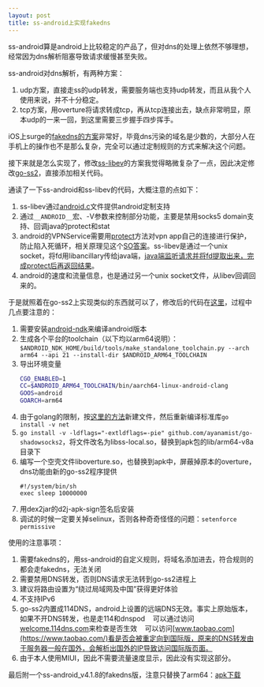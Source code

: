 ```yaml
---
layout: post
title: ss-android上实现fakedns 
---
```


ss-android算是android上比较稳定的产品了，但对dns的处理上依然不够理想，经常因为dns解析阻塞导致请求缓慢甚至失败。

ss-android对dns解析，有两种方案：
1. udp方案，直接走ss的udp转发，需要服务端也支持udp转发，而且从我个人使用来说，并不十分稳定。
2. tcp方案，用overture将请求转成tcp，再从tcp连接出去，缺点非常明显，原本udp的一来一回，到这里需要三步握手四步挥手。

iOS上surge的[fakedns的方案](https://trello.com/c/AFX8ht38)非常好，毕竟dns污染的域名是少数的，大部分人在手机上的操作也不是那么复杂，完全可以通过定制规则的方式来解决这个问题。

接下来就是怎么实现了，修改[ss-libev](https://github.com/shadowsocks/shadowsocks-libev)的方案我觉得略微复杂了一点，因此决定修改[go-ss2](https://github.com/shadowsocks/go-shadowsocks2)，直接添加相关代码。

通读了一下ss-android和ss-libev的代码，大概注意的点如下：
1. ss-libev通过[android.c](https://github.com/shadowsocks/shadowsocks-libev/blob/master/src/android.c)文件提供android定制支持
2. 通过`__ANDROID__`宏、-V参数来控制部分功能，主要是禁用socks5 domain支持、回调java的protect和stat
3. android的VPNService需要用[protect](https://developer.android.com/reference/android/net/VpnService.html#protect(int))方法对vpn app自己的连接进行保护，防止陷入死循环，相关原理见这个[SO答案](https://stackoverflow.com/a/38764232/522024)。ss-libev是通过一个unix socket，将fd用libancillary传给java端，[java端监听请求并将fd提取出来，完成protect后再返回结果](https://github.com/shadowsocks/shadowsocks-android/blob/master/mobile/src/main/scala/com/github/shadowsocks/ShadowsocksVpnThread.scala)。
4. android的速度和流量信息，也是通过另一个unix socket文件，从libev回调回来的。

于是就照着在go-ss2上实现类似的东西就可以了，修改后的代码在[这里](https://github.com/ayanamist/go-shadowsocks2/tree/ss-android)，过程中几点要注意的：
1. 需要安装[android-ndk](https://developer.android.com/ndk/downloads/index.html#stable-downloads)来编译android版本
2. 生成各个平台的toolchain（以下均以arm64说明）：`$ANDROID_NDK_HOME/build/tools/make_standalone_toolchain.py --arch arm64 --api 21 --install-dir $ANDROID_ARM64_TOOLCHAIN`
3. 导出环境变量
    ```bash
    CGO_ENABLED=1
    CC=$ANDROID_ARM64_TOOLCHAIN/bin/aarch64-linux-android-clang
    GOOS=android
    GOARCH=arm64
    ```
3. 由于golang的限制，按[这里的方法](https://github.com/golang/go/issues/21820#issuecomment-328281230)新建文件，然后重新编译标准库`go install -v net`
4. `go install -v -ldflags="-extldflags=-pie" github.com/ayanamist/go-shadowsocks2`，将文件改名为libss-local.so，替换到apk包的lib/arm64-v8a目录下
5. 编写一个空壳文件liboverture.so，也替换到apk中，屏蔽掉原本的overture，dns功能由新的go-ss2程序提供
    ```
    #!/system/bin/sh
    exec sleep 10000000
    ```
6. 用dex2jar的d2j-apk-sign签名后安装
7. 调试的时候一定要关掉selinux，否则各种奇奇怪怪的问题：`setenforce permissive`

使用的注意事项：
1. 需要fakedns的，用ss-android的自定义规则，将域名添加进去，符合规则的都会走fakedns，无法关闭
2. 需要禁用DNS转发，否则DNS请求无法转到go-ss2进程上
3. 建议将路由设置为“绕过局域网及中国”获得更好体验
4. 不支持IPv6
5. go-ss2内置成114DNS，android上设置的远端DNS无效。事实上原始版本，如果不开DNS转发，也是走114和dnspod
    可以通过访问[welcome.114dns.com](http://welcome.114dns.com/)来检查是否生效
    可以访问[www.taobao.com](https://www.taobao.com/)看是否会被重定向到国际版，原来的DNS转发由于服务器一般在国外，会解析出国外的IP导致访问国际版页面。
6. 由于本人使用MIUI，因此不需要流量速度显示，因此没有实现这部分。

最后附一个ss-android_v4.1.8的fakedns版，注意只替换了arm64：[apk下载](https://github.com/ayanamist/ayanamist.github.io/releases/download/ss-android-fakedns_v4.1.8/Shadowsocks_v4.1.8_fakedns.apk)
